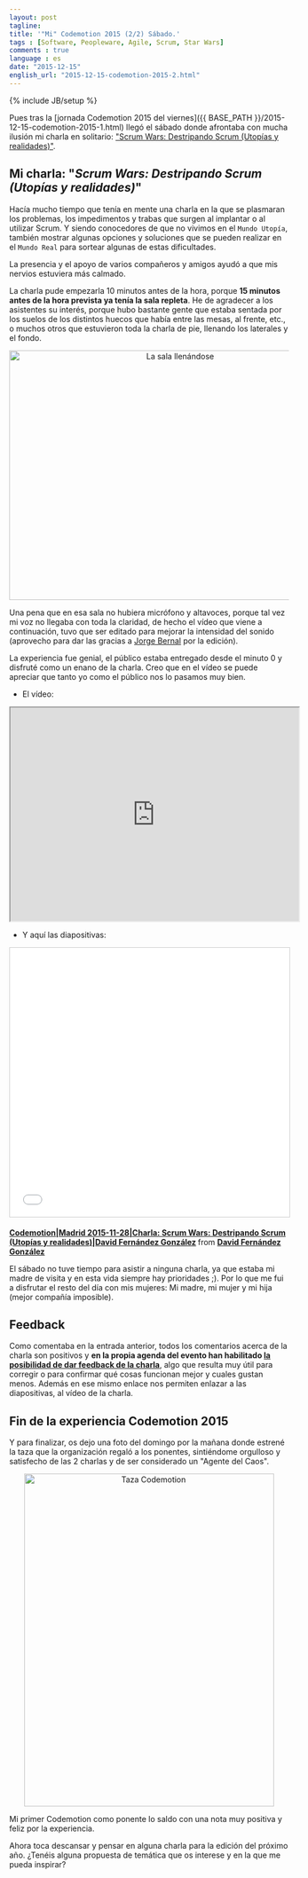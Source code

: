 ```yaml
---
layout: post
tagline: 
title: '"Mi" Codemotion 2015 (2/2) Sábado.'
tags : [Software, Peopleware, Agile, Scrum, Star Wars]
comments : true
language : es
date: "2015-12-15"
english_url: "2015-12-15-codemotion-2015-2.html"
---
```

{% include JB/setup %}

Pues tras la [jornada Codemotion 2015 del viernes]({{ BASE_PATH }}/2015-12-15-codemotion-2015-1.html) llegó el sábado donde afrontaba con mucha ilusión mi charla en solitario: ["Scrum Wars: Destripando Scrum (Utopías y realidades)"](http://2015.codemotion.es/agenda.html#5699289732874240/50514005).

## Mi charla: "*Scrum Wars: Destripando Scrum (Utopías y realidades)*"

Hacía mucho tiempo que tenía en mente una charla en la que se plasmaran los problemas, los impedimentos y trabas que surgen al implantar o al utilizar Scrum. Y siendo conocedores de que no vivimos en el `Mundo Utopía`, también mostrar algunas opciones y soluciones que se pueden realizar en el `Mundo Real` para sortear algunas de estas dificultades.

La presencia y el apoyo de varios compañeros y amigos ayudó a que mis nervios estuviera más calmado.

La charla pude empezarla 10 minutos antes de la hora, porque **15 minutos antes de la hora prevista ya tenía la sala repleta**. He de agradecer a los asistentes su interés, porque hubo bastante gente que estaba sentada por los suelos de los distintos huecos que había entre las mesas, al frente, etc., o muchos otros que estuvieron toda la charla de pie, llenando los laterales y el fondo.

<p align="center">
<img src="../images/publico_scrum_wars.jpg" title="La sala llenándose" width="600" height="450">
</p>

Una pena que en esa sala no hubiera micrófono y altavoces, porque tal vez mi voz no llegaba con toda la claridad, de hecho el vídeo que viene a continuación, tuvo que ser editado para mejorar la intensidad del sonido (aprovecho para dar las gracias a [Jorge Bernal](https://twitter.com/GiorTM) por la edición).

La experiencia fue genial, el público estaba entregado desde el minuto 0 y disfruté como un enano de la charla. Creo que en el vídeo se puede apreciar que tanto yo como el público nos lo pasamos muy bien.

* El vídeo:

<p align="center">
<iframe width="520" height="385"
src="http://www.youtube.com/embed/8IC0Gjbj-vY">
</iframe>
<br/>
</p>

* Y aquí las diapositivas:

<p align="center">
<iframe src="//es.slideshare.net/slideshow/embed_code/key/a3sUM6nM2Udmt1" width="595" height="485" frameborder="0" marginwidth="0" marginheight="0" scrolling="no" style="border:1px solid #CCC; border-width:1px; margin-bottom:5px; max-width: 100%;" allowfullscreen> </iframe> <div style="margin-bottom:5px"> <strong> <a href="//es.slideshare.net/DavidFernndezGonzlez3/codemotionmadrid-20151128charla-scrum-wars-destripando-scrum-utopas-y-realidadesdavid-fernndez-gonzlez" title="Codemotion|Madrid 2015-11-28|Charla: Scrum Wars: Destripando Scrum (Utopías y realidades)|David Fernández González" target="_blank">Codemotion|Madrid 2015-11-28|Charla: Scrum Wars: Destripando Scrum (Utopías y realidades)|David Fernández González</a> </strong> from <strong><a href="//www.slideshare.net/DavidFernndezGonzlez3" target="_blank">David Fernández González</a></strong> </div>
</p>

El sábado no tuve tiempo para asistir a ninguna charla, ya que estaba mi madre de visita y en esta vida siempre hay prioridades ;). Por lo que me fui a disfrutar el resto del día con mis mujeres: Mi madre, mi mujer y mi hija (mejor compañía imposible).

## Feedback

Como comentaba en la entrada anterior, todos los comentarios acerca de la charla son positivos y **en la propia agenda del evento han habilitado [la posibilidad de dar feedback de la charla](http://2015.codemotion.es/agenda.html#5699289732874240/50514005)**, algo que resulta muy útil para corregir o para confirmar qué cosas funcionan mejor y cuales gustan menos. Además en ese mismo enlace nos permiten enlazar a las diapositivas, al vídeo de la charla.

## Fin de la experiencia Codemotion 2015

Y para finalizar, os dejo una foto del domingo por la mañana donde estrené la taza que la organización regaló a los ponentes, sintiéndome orgulloso y satisfecho de las 2 charlas y de ser considerado un "Agente del Caos".

<p align="center">
<img src="../images/taza_codemotion2015.jpg" title="Taza Codemotion" width="450" height="600">
</p>

Mi primer Codemotion como ponente lo saldo con una nota muy positiva y feliz por la experiencia. 

Ahora toca descansar y pensar en alguna charla para la edición del próximo año. ¿Tenéis alguna propuesta de temática que os interese y en la que me pueda inspirar?